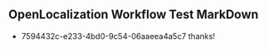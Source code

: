 ## OpenLocalization Workflow Test MarkDown
* 7594432c-e233-4bd0-9c54-06aaeea4a5c7 thanks!

<!--HONumber=Jul16_HO5-->


